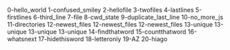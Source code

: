 0-hello_world
1-confused_smiley
2-hellofile
3-twofiles
4-lastlines
5-firstlines
6-third_line
7-file
8-cwd_state
9-duplicate_last_line
10-no_more_js
11-directories
12-newest_files
12-newest_files
12-newest_files
13-unique
13-unique
13-unique
13-unique
14-findthatword
15-countthatword
16-whatsnext
17-hidethisword
18-letteronly
19-AZ
20-hiago
